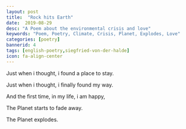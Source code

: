 ```yaml
---
layout: post
title:  "Rock hits Earth"
date:  2019-08-29
desc: "A Poem about the environmental crisis and love"
keywords: "Poem, Poetry, Climate, Crisis, Planet, Explodes, Love"
categories: [poetry]
bannerid: 4
tags: [english-poetry,siegfried-von-der-halde]
icon: fa-align-center
---
```


Just when i thought, i found a place to stay.

Just when i thought, i finally found my way.

And the first time, in my life, i am happy,

The Planet starts to fade away.



The Planet explodes.

